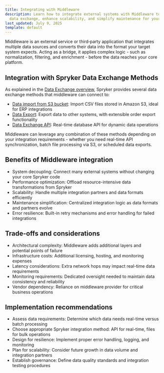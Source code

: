 ```yaml
---
title: Integrating with Middleware
description: Learn how to integrate external systems with Middleware to streamline
  data exchange, enhance scalability, and simplify maintenance for your core platform.
last_updated: July 9, 2025
template: default
---
```


Middleware is an external service or third‑party application that integrates multiple data sources and converts their data into the format your target system expects. Acting as a bridge, it applies complex logic - such as normalization, filtering, and enrichment - before the data reaches your core platform.

## Integration with Spryker Data Exchange Methods

As explained in the [Data Exchange overview](/docs/integrations/custom-building-integrations/data-exchange/data-exchange.html), Spryker provides several data exchange methods that middleware can connect to:

- [Data import from S3 bucket](/docs/integrations/custom-building-integrations/data-exchange/data-import-from-s3-bucket.html): Import CSV files stored in Amazon S3, ideal for ERP integrations
- [Data Export](/docs/integrations/custom-building-integrations/data-exchange/data-export/data-export.html): Export data to other systems, with extensible order export functionality  
- [Data Exchange API](/docs/integrations/spryker-glue-api/backend-api/data-exchange-api/data-exchange-api.html): Real-time database API for dynamic data operations

Middleware can leverage any combination of these methods depending on your integration requirements - whether you need real-time API synchronization, batch file processing via S3, or scheduled data exports.

## Benefits of Middleware integration

- System decoupling: Connect many external systems without changing your core Spryker code  
- Performance optimization: Offload resource-intensive data transformations from Spryker  
- Scalability: Handle multiple integration partners and data formats efficiently  
- Maintenance simplification: Centralized integration logic as data formats and partners evolve  
- Error resilience: Built-in retry mechanisms and error handling for failed integrations  

## Trade-offs and considerations

- Architectural complexity: Middleware adds additional layers and potential points of failure  
- Infrastructure costs: Additional licensing, hosting, and monitoring expenses  
- Latency considerations: Extra network hops may impact real-time data requirements  
- Monitoring requirements: Dedicated oversight needed to maintain data consistency and reliability  
- Vendor dependency: Reliance on middleware provider for critical business operations  

## Implementation recommendations

- Assess data requirements: Determine which data needs real-time versus batch processing  
- Choose appropriate Spryker integration method: API for real-time, files for bulk operations  
- Design for resilience: Implement proper error handling, logging, and monitoring  
- Plan for scalability: Consider future growth in data volume and integration partners  
- Establish governance: Define data quality standards and integration testing procedures  
